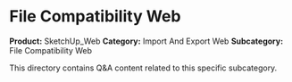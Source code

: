 # File Compatibility Web

**Product:** SketchUp_Web
**Category:** Import And Export Web
**Subcategory:** File Compatibility Web

This directory contains Q&A content related to this specific subcategory.
